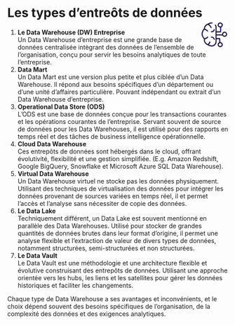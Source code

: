 # Les types d’entreôts de données <a href="../"><img src="../../assets/bi.svg" alt="Business intelligence" align="right" height="64px"></a>
1. **Le Data Warehouse (DW) Entreprise**  
Un Data Warehouse d’entreprise est une grande base de données centralisée intègrant des données de l’ensemble de l’organisation, conçu pour servir les besoins analytiques de toute l’entreprise.
2. **Data Mart**  
Un Data Mart est une version plus petite et plus ciblée d’un Data Warehouse. Il répond aux besoins spécifiques d’un département ou d’une unité d’affaires particulière. Pouvant indépendant ou extrait d’un Data Warehouse d’entreprise.
3. **Operational Data Store (ODS)**  
L’ODS est une base de données conçue pour les transactions courantes et les opérations courantes de l’entreprise. Servant souvent de source de données pour les Data Warehouses, il est utilisé pour des rapports en temps réel et des tâches de business intelligence opérationnelle.
4. **Cloud Data Warehouse**  
Ces entrepôts de données sont hébergés dans le cloud, offrant évolutivité, flexibilité et une gestion simplifiée. (E.g. Amazon Redshift, Google BigQuery, Snowflake et Microsoft Azure SQL Data Warehouse).
5. **Virtual Data Warehouse**  
Un Data Warehouse virtuel ne stocke pas les données physiquement. Utilisant des techniques de virtualisation des données pour intégrer les données provenant de sources variées en temps réel, il et permet l’accès et l’analyse sans nécessiter de copie des données.
6. **Le Data Lake**  
Techniquement différent, un Data Lake est souvent mentionné en parallèle des Data Warehouses. Utilisé pour stocker de grandes quantités de données brutes dans leur format d’origine, il permet une analyse flexible et l’extraction de valeur de divers types de données, notamment structurées, semi-structurées et non structurées.
7. **Le Data Vault**  
Le Data Vault est une méthodologie et une architecture flexible et évolutive construisant des entrepôts de données. Utilisant une approche orientée vers les hubs, les liens et les satellites pour gérer les données historiques et faciliter les changements.

Chaque type de Data Warehouse a ses avantages et inconvénients, et le choix dépend souvent des besoins spécifiques de l’organisation, de la complexité des données et des exigences analytiques.